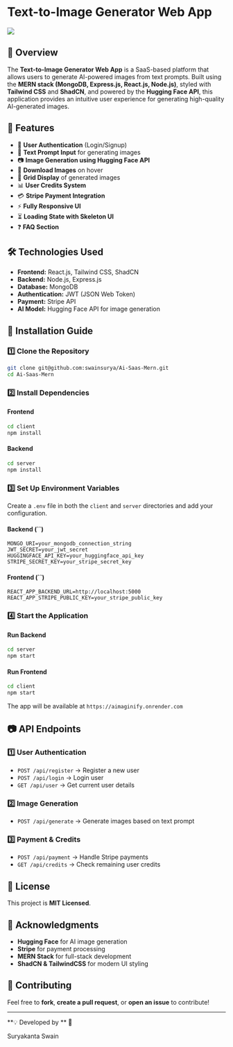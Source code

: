 # Text-to-Image Generator Web App

<img src="https://res.cloudinary.com/di53fuwst/image/upload/v1740152623/Screenshot_2025-02-21_211030_yursnt.png">

## 📌 Overview

The **Text-to-Image Generator Web App** is a SaaS-based platform that allows users to generate AI-powered images from text prompts. Built using the **MERN stack (MongoDB, Express.js, React.js, Node.js)**, styled with **Tailwind CSS** and **ShadCN**, and powered by the **Hugging Face API**, this application provides an intuitive user experience for generating high-quality AI-generated images.

## 🚀 Features

- 🔐 **User Authentication** (Login/Signup)
- 📝 **Text Prompt Input** for generating images
- 📷 **Image Generation using Hugging Face API**
- 📂 **Download Images** on hover
- 🎨 **Grid Display** of generated images
- 📊 **User Credits System**
- 💳 **Stripe Payment Integration**
- ⚡ **Fully Responsive UI**
- ⏳ **Loading State with Skeleton UI**
- ❓ **FAQ Section**

## 🛠️ Technologies Used

- **Frontend:** React.js, Tailwind CSS, ShadCN
- **Backend:** Node.js, Express.js
- **Database:** MongoDB
- **Authentication:** JWT (JSON Web Token)
- **Payment:** Stripe API
- **AI Model:** Hugging Face API for image generation

## 📌 Installation Guide

### **1️⃣ Clone the Repository**

```bash
git clone git@github.com:swainsurya/Ai-Saas-Mern.git
cd Ai-Saas-Mern
```

### **2️⃣ Install Dependencies**

#### **Frontend**

```bash
cd client
npm install
```

#### **Backend**

```bash
cd server
npm install
```

### **3️⃣ Set Up Environment Variables**

Create a `.env` file in both the `client` and `server` directories and add your configuration.

#### **Backend (**``**)**

```env
MONGO_URI=your_mongodb_connection_string
JWT_SECRET=your_jwt_secret
HUGGINGFACE_API_KEY=your_huggingface_api_key
STRIPE_SECRET_KEY=your_stripe_secret_key
```

#### **Frontend (**``**)**

```env
REACT_APP_BACKEND_URL=http://localhost:5000
REACT_APP_STRIPE_PUBLIC_KEY=your_stripe_public_key
```

### **4️⃣ Start the Application**

#### **Run Backend**

```bash
cd server
npm start
```

#### **Run Frontend**

```bash
cd client
npm start
```

The app will be available at `https://aimaginify.onrender.com`

## 📷 API Endpoints

### **1️⃣ User Authentication**

- `POST /api/register` → Register a new user
- `POST /api/login` → Login user
- `GET /api/user` → Get current user details

### **2️⃣ Image Generation**

- `POST /api/generate` → Generate images based on text prompt

### **3️⃣ Payment & Credits**

- `POST /api/payment` → Handle Stripe payments
- `GET /api/credits` → Check remaining user credits

## 📜 License

This project is **MIT Licensed**.

## 🌟 Acknowledgments

- **Hugging Face** for AI image generation
- **Stripe** for payment processing
- **MERN Stack** for full-stack development
- **ShadCN & TailwindCSS** for modern UI styling

## 🙌 Contributing

Feel free to **fork**, **create a pull request**, or **open an issue** to contribute!

---

**💡 Developed by ** 🚀

Suryakanta Swain
